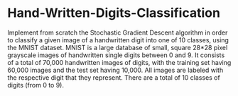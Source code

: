 # Hand-Written-Digits-Classification
Implement from scratch the Stochastic Gradient Descent algorithm in order to classify a given image of a handwritten digit into one of 10 classes, using the MNIST dataset.
MNIST is a large database of small, square 28*28 pixel grayscale images of handwritten single digits between 0 and 9. It consists of a total of 70,000 handwritten images of digits, with the training set having 60,000 images and the test set having 10,000. All images are labeled with the respective digit that they represent. There are a total of 10 classes of digits (from 0 to 9).
